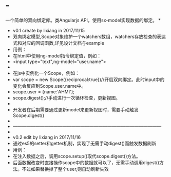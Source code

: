 # -
一个简单的双向绑定库。类Angularjs API，使用sx-model实现数据的绑定。
*
 * v0.1 create by lixiang in 2017/11/15
 * 双向绑定模型,Scope对象维护一个watchers数组，watchers存放检查的表达式和对应的回调函数,详见设计文档与example
 * 用例：
 * 在html中使用ng-model指令绑定值，例如：
 * <input type="text",ng-model="user.name">
 * 
 * 在js中实例化一个Scope，例如：
 * var scope = new Scope({reciprocal:true})//开启双向绑定。此时input中的变化会反应到Scope.user.name中。
 * scope.user = {name:'AHMI'};
 * scope.digest();//手动进行一次循环检查，更新视图。
 * 
 * 开发者在后期需要通过更新model来更新视图时，需要手动触发Scope.digest()
 *
 * —————————————————————————————————
 *
 * v0.2 edit by lixiang in 2017/11/16 
 * 通过es5的setter和getter机制，实现了无需手动digest()而触发数据刷新
 * 用例：
 * 在注入数据之后，调用scope.setup()取代scope.digest()方法。
 * 后面数据改变时直接操作scope中的数据就可以了，无需手动调用digest()方法。不过如果替换掉了整个user,则自动刷新失效
 
